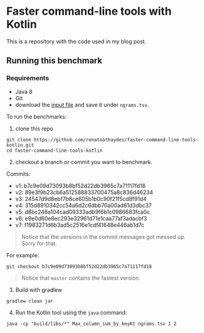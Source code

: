 # Faster command-line tools with Kotlin

This is a repository with the code used in my blog post.

## Running this benchmark

### Requirements

* Java 8
* Git
* download the [input file](https://storage.googleapis.com/books/ngrams/books/googlebooks-eng-all-1gram-20120701-0.gz)
  and save it under `ngrams.tsv`.


To run the benchmarks:

1. clone this repo

```
git clone https://github.com/renatoathaydes/faster-command-line-tools-kotlin.git
cd faster-command-line-tools-kotlin
```

2. checkout a branch or commit you want to benchmark.

Commits:

* v1: b7c9e09d73093b8bf52d22db3965c7a71117fd18
* v2: 89e3f9b23cb6a512588833700475a8c836d46234
* v3: 24547d9d8ebf7b8ce605b1b0c90f21f5cd8f91d4
* v4: 315d8910342cc54a6d2c6dbb70a00ad61d3dbc37
* v5: d8bc248a104cad09333adb9f6b1c0986683fca0c
* v6: e9e0d60e8ec293e32961d71e1caa77af3adacbf3
* v7: f1983271d6b3ad5c2516e1cdf41648e446ab1d7c

> Notice that the versions in the commit messages got messed up. Sorry for that.

For example:

```
git checkout b7c9e09d73093b8bf52d22db3965c7a71117fd18
```

> Notice that `master` contains the fastest version.

3. Build with gradlew

```
gradlew clean jar
```

4. Run the Kotlin tool using the `java` command:

```
java -cp "build/libs/*" Max_column_sum_by_keyKt ngrams.tsv 1 2
```
